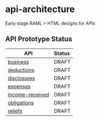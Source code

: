 
# api-architecture

Early stage RAML > HTML designs for APIs

## API Prototype Status

| API              | Status |
|------------------|:-------|
| [business](        https://htmlpreview.github.io/?https://github.com/hmrc/api-architecture/blob/master/business/business-printable.html)       | DRAFT  |
| [deductions](      https://htmlpreview.github.io/?https://github.com/hmrc/api-architecture/blob/master/deductions/deductions-printable.html)       | DRAFT  |
| [disclosures](     https://htmlpreview.github.io/?https://github.com/hmrc/api-architecture/blob/master/disclosures/disclosures-printable.html)       | DRAFT  |
| [expenses](        https://htmlpreview.github.io/?https://github.com/hmrc/api-architecture/blob/master/expenses/expenses-printable.html)       | DRAFT  |
| [income-received]( https://htmlpreview.github.io/?https://github.com/hmrc/api-architecture/blob/master/income-received/income-received-printable.html)       | DRAFT  |
| [obligations](     https://htmlpreview.github.io/?https://github.com/hmrc/api-architecture/blob/master/obligations/obligations-printable.html)      | DRAFT  |
| [reliefs](         https://htmlpreview.github.io/?https://github.com/hmrc/api-architecture/blob/master/reliefs/reliefs-printable.html)       | DRAFT  |

